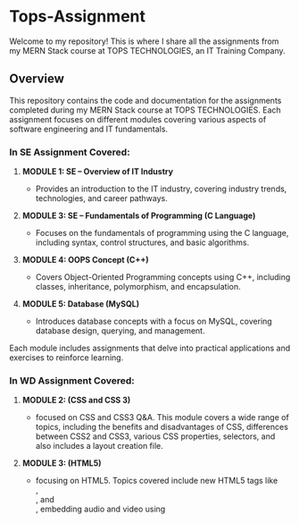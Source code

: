 # Tops-Assignment

Welcome to my repository! This is where I share all the assignments from my MERN Stack course at TOPS TECHNOLOGIES, an IT Training Company.

## Overview

This repository contains the code and documentation for the assignments completed during my MERN Stack course at TOPS TECHNOLOGIES. Each assignment focuses on different modules covering various aspects of software engineering and IT fundamentals.

### In SE Assignment Covered:

1. **MODULE 1: SE – Overview of IT Industry**
   - Provides an introduction to the IT industry, covering industry trends, technologies, and career pathways.

2. **MODULE 3: SE – Fundamentals of Programming (C Language)**
   - Focuses on the fundamentals of programming using the C language, including syntax, control structures, and basic algorithms.

3. **MODULE 4: OOPS Concept (C++)**
   - Covers Object-Oriented Programming concepts using C++, including classes, inheritance, polymorphism, and encapsulation.

4. **MODULE 5: Database (MySQL)**
   - Introduces database concepts with a focus on MySQL, covering database design, querying, and management.

Each module includes assignments that delve into practical applications and exercises to reinforce learning.

### In WD Assignment Covered:

1. **MODULE 2: (CSS and CSS 3)**
   - focused on CSS and CSS3 Q&A. This module covers a wide range of topics, including the benefits and disadvantages of CSS, differences between CSS2 and CSS3, various CSS properties, selectors, and also includes a layout creation file.
  
2. **MODULE 3: (HTML5)**
   - focusing on HTML5. Topics covered include new HTML5 tags like <article>, <section>, and <nav>, embedding audio and video using <audio> and <video> tags, the use of semantic elements to enhance the content structure, and graphic rendering with <canvas> and <svg>.
